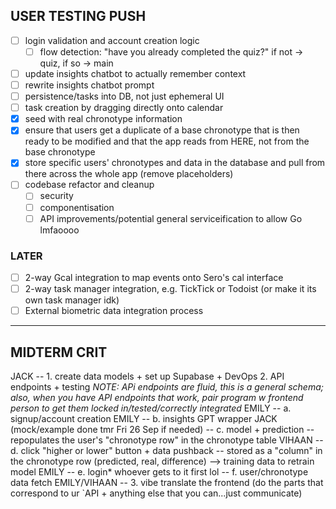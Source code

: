 ## USER TESTING PUSH
- [ ] login validation and account creation logic
    - [ ] flow detection: "have you already completed the quiz?" if not -> quiz, if so -> main
- [ ] update insights chatbot to actually remember context
- [ ] rewrite insights chatbot prompt
- [ ] persistence/tasks into DB, not just ephemeral UI
- [ ] task creation by dragging directly onto calendar
- [x] seed with real chronotype information 
- [x] ensure that users get a duplicate of a base chronotype that is then ready to be modified and that the app reads from HERE, not from the base chronotype
- [x] store specific users' chronotypes and data in the database and pull from there across the whole app (remove placeholders)
- [ ] codebase refactor and cleanup 
    - [ ] security
    - [ ] componentisation
    - [ ] API improvements/potential general serviceification to allow Go lmfaoooo

### LATER
- [ ] 2-way Gcal integration to map events onto Sero's cal interface
- [ ] 2-way task manager integration, e.g. TickTick or Todoist (or make it its own task manager idk)
- [ ] External biometric data integration process

---
## MIDTERM CRIT
JACK -- 1. create data models + set up Supabase + DevOps
2. API endpoints + testing
   *NOTE: APi endpoints are fluid, this is a general schema; also, when you have API endpoints that work, pair program w frontend person to get them locked in/tested/correctly integrated*
    EMILY -- a. signup/account creation
    EMILY -- b. insights GPT wrapper
    JACK (mock/example done tmr Fri 26 Sep if needed) -- c. model + prediction -- repopulates the user's "chronotype row" in the chronotype table
    VIHAAN -- d. click "higher or lower" button + data pushback -- stored as a "column" in the chronotype row (predicted, real, difference) --> training data to retrain model
    EMILY -- e. login*
    whoever gets to it first lol -- f. user/chronotype data fetch
EMILY/VIHAAN -- 3. vibe translate the frontend (do the parts that correspond to ur `API + anything else that you can...just communicate)
